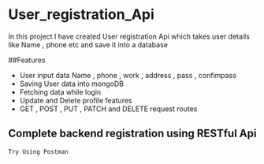# User_registration_Api
In this project I have created User registration Api which takes user details like Name , phone etc and save it into a database 

##Features

- User input data Name , phone , work  , address , pass , confimpass
- Saving User data into mongoDB 
- Fetching data while login 
- Update and Delete profile features
- GET , POST , PUT , PATCH  and DELETE request routes

## Complete backend registration using RESTful Api 

```
Try Using Postman
```
